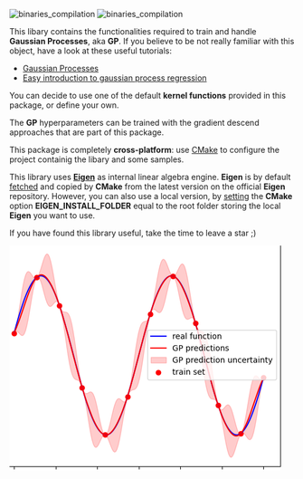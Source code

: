 ![binaries_compilation](https://github.com/andreacasalino/GaussianProcesses/actions/workflows/installArtifacts.yml/badge.svg)
![binaries_compilation](https://github.com/andreacasalino/GaussianProcesses/actions/workflows/runTests.yml/badge.svg)

This libary contains the functionalities required to train and handle **Gaussian Processes**, aka **GP**.
If you believe to be not really familiar with this object, have a look at these useful tutorials:

- [Gaussian Processes](https://www.youtube.com/watch?v=UBDgSHPxVME&t=794s)
- [Easy introduction to gaussian process regression](https://www.youtube.com/watch?v=iDzaoEwd0N0)

You can decide to use one of the default **kernel functions** provided in this package, or define your own.

The **GP** hyperparameters can be trained with the gradient descend approaches that are part of this package.

This package is completely **cross-platform**: use [CMake](https://cmake.org) to configure the project containig the libary and some samples.

This library uses [**Eigen**](https://gitlab.com/libeigen/eigen) as internal linear algebra engine. 
**Eigen** is by default [fetched](https://cmake.org/cmake/help/latest/module/FetchContent.html) and copied by **CMake** from the latest version on the official **Eigen** repository.
However, you can also use a local version, by [setting](https://www.youtube.com/watch?v=LxHV-KNEG3k&t=1s) the **CMake** option **EIGEN_INSTALL_FOLDER** equal to the root folder storing the local **Eigen** you want to use.

If you have found this library useful, take the time to leave a star ;)

![How the predictions with Gaussian Processes look like:](sample.png)

